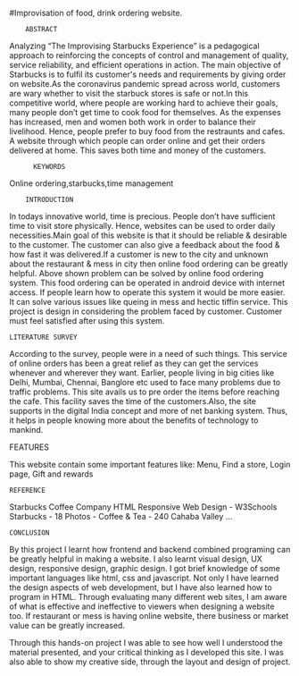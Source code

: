    #Improvisation of food, drink ordering website. 
          
        ABSTRACT
          
 Analyzing “The Improvising Starbucks Experience” is a pedagogical approach to reinforcing the concepts of control and management of quality, service reliability, and efficient operations in action. The main objective of Starbucks is to fulfil its customer's needs and requirements by giving order on website.As the coronavirus pandemic spread across world, customers are wary whether to visit the starbuck stores is safe or not.In this competitive world, where people are working hard to achieve their goals, many people don’t get time to cook food for themselves. As the expenses has increased, men and women both work in order to balance their livelihood. Hence, people prefer to buy food from the restraunts and cafes. A website through which people can order online and get their orders delivered at home. This saves both time and money of the customers. 

          KEYWORDS
  Online ordering,starbucks,time management

        INTRODUCTION
   In todays innovative world, time is precious. People don’t have sufficient time to visit store physically. Hence, websites can be used to order daily necessities.Main goal of this website is that it should be reliable & desirable to the customer. The customer can also give a feedback about the food & how fast it was delivered.If a customer is new to the city and unknown about the restaurant & mess in city then online food ordering can be greatly helpful. Above shown problem can be solved by online food ordering system. This food ordering can be operated in android device with internet access. If people learn how to operate this system it would be more easier. It can solve various issues like queing in mess and hectic tiffin service. This project is design in considering the problem faced by customer. Customer must feel satisfied after using this system.


    LITERATURE SURVEY
According to the survey, people were in a need of such things. This service of online orders has been a great relief as they can get the services whenever and wherever they want. Earlier, people living in big cities like Delhi, Mumbai, Chennai, Banglore etc used to face many problems due to traffic problems. This site avails us to pre order the items before reaching the cafe. This facility saves the time of the customers.Also, the site supports in the digital India concept and more of net banking system. Thus, it helps in people knowing more about the benefits of technology to mankind.

FEATURES

This website contain some important features like:
 Menu,
 Find a store, 
 Login page,
 Gift and rewards

    REFERENCE

Starbucks Coffee Company
HTML Responsive Web Design - W3Schools
Starbucks - 18 Photos - Coffee & Tea - 240 Cahaba Valley ...

    CONCLUSION
    
By this project I learnt how frontend and backend combined programing can be greatly helpful in making a website. I also learnt visual design, UX design, responsive design, graphic design. I got brief knowledge of some  important languages like html,  css and   javascript. Not only  I have  learned the design aspects of web development, but I have also learned how to program in HTML.  Through evaluating many different web sites, I am aware of what is effective and ineffective to viewers when designing a website too. If restaurant or mess is having online website, there business or market value can be greatly increased. 
 
Through this hands-on project I was able to see how well I understood the material presented, and your critical thinking as I developed this site.  I was also able to show my creative side, through the layout and design of project. 
 


